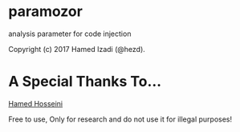 # paramozor
analysis parameter for code injection

Copyright (c) 2017 Hamed Izadi (@hezd). 

# A Special Thanks To…
[Hamed Hosseini](mailto:hamedhoseini3@gmail.com)

Free to use, Only for research and do not use it for illegal purposes!
